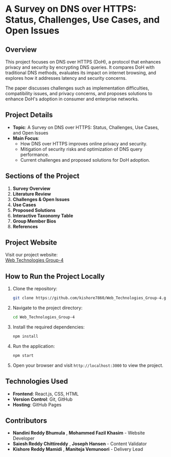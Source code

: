 

# A Survey on DNS over HTTPS: Status, Challenges, Use Cases, and Open Issues

## Overview
This project focuses on DNS over HTTPS (DoH), a protocol that enhances privacy and security by encrypting DNS queries. It compares DoH with traditional DNS methods, evaluates its impact on internet browsing, and explores how it addresses latency and security concerns.

The paper discusses challenges such as implementation difficulties, compatibility issues, and privacy concerns, and proposes solutions to enhance DoH's adoption in consumer and enterprise networks.

## Project Details
- **Topic**: A Survey on DNS over HTTPS: Status, Challenges, Use Cases, and Open Issues
- **Main Focus**:
  - How DNS over HTTPS improves online privacy and security.
  - Mitigation of security risks and optimization of DNS query performance.
  - Current challenges and proposed solutions for DoH adoption.

## Sections of the Project
1. **Survey Overview**
2. **Literature Review**
3. **Challenges & Open Issues**
4. **Use Cases**
5. **Proposed Solutions**
6. **Interactive Taxonomy Table**
7. **Group Member Bios**
8. **References**

## Project Website
Visit our project website:  
[Web Technologies Group-4](https://kishore7860.github.io/Web_Technologies_Group-4/)

## How to Run the Project Locally
1. Clone the repository:
   ```bash
   git clone https://github.com/kishore7860/Web_Technologies_Group-4.git
   ```
2. Navigate to the project directory:
   ```bash
   cd Web_Technologies_Group-4
   ```
3. Install the required dependencies:
   ```bash
   npm install
   ```
4. Run the application:
   ```bash
   npm start
   ```
5. Open your browser and visit `http://localhost:3000` to view the project.

## Technologies Used
- **Frontend**: React.js, CSS, HTML
- **Version Control**: Git, GitHub
- **Hosting**: GitHub Pages

## Contributors
- **Nandini Reddy Bhumula** , **Mohammed Fazil Khasim** - Website Developer
- **Saiesh Reddy Chittireddy** , **Joseph Hansen** - Content Validator
- **Kishore Reddy Mamidi** , **Maniteja Vemunoori** - Delivery Lead
